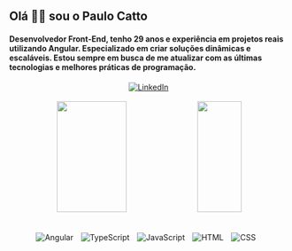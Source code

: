  ## Olá 👋🏻 sou o Paulo Catto
    
 #### Desenvolvedor Front-End, tenho 29 anos e experiência em projetos reais utilizando Angular. Especializado em criar soluções dinâmicas e escaláveis. Estou sempre em busca de me atualizar com as últimas tecnologias e melhores práticas de programação.
<div align="center">
    <a href="https://www.linkedin.com/in/paulocatto/" target="_blank">
        <img src="https://img.shields.io/badge/LinkedIn-0077B5?style=for-the-badge&logo=linkedin&logoColor=white" alt="LinkedIn">
    </a>
</div>
<br>
<div align="center" >
  <img height="200em" width="50%" src="https://github-readme-stats.vercel.app/api?username=PauloCatto&show_icons=true&theme=dark"/> 
  <img height="200em" width="40%" src="https://github-readme-stats.vercel.app/api/top-langs/?username=PauloCatto&layout=compact&langs_count=7&theme=dark"/>
</div>
<br>
<br>

<div align="center">
 <img
        src="https://img.shields.io/badge/-Angular-05122A?style=flat&logo=angular&logoColor=ef233c"
        alt="Angular"
        style="display: inline-block; margin-right: 10px"
      />
      <img
        src="https://img.shields.io/badge/-TypeScript-05122A?style=flat&logo=typescript"
        alt="TypeScript"
        style="display: inline-block; margin-right: 10px"
      />
      <img
        src="https://img.shields.io/badge/-JavaScript-05122A?style=flat&logo=javascript"
        alt="JavaScript"
        style="display: inline-block; margin-right: 10px"
      />
      <img
        src="https://img.shields.io/badge/-HTML-05122A?style=flat&logo=html5"
        alt="HTML"
        style="display: inline-block; margin-right: 10px"
      />
      <img
        src="https://img.shields.io/badge/-CSS-05122A?style=flat&logo=CSS3&logoColor=1572B6"
        alt="CSS"
        style="display: inline-block; margin-right: 10px"
      />
</div>
